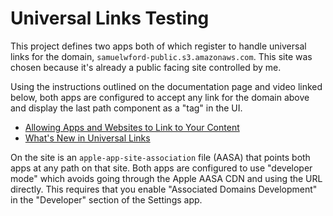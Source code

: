 #  Universal Links Testing

This project defines two apps both of which register to handle universal links for the domain, `samuelwford-public.s3.amazonaws.com`. This site was chosen because it's already a public facing site controlled by me.

Using the instructions outlined on the documentation page and video linked below, both apps are configured to accept any link for the domain above and display the last path component as a "tag" in the UI.

* [Allowing Apps and Websites to Link to Your Content](https://developer.apple.com/documentation/xcode/allowing_apps_and_websites_to_link_to_your_content)
* [What's New in Universal Links](https://developer.apple.com/wwdc20/10098)

On the site is an `apple-app-site-association` file (AASA) that points both apps at any path on that site. Both apps are configured to use "developer mode" which avoids going through the Apple AASA CDN and using the URL directly. This requires that you enable "Associated Domains Development" in the "Developer" section of the Settings app.
